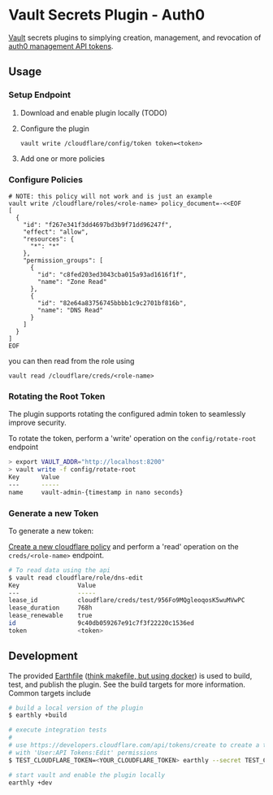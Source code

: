 # Vault Secrets Plugin - Auth0

[Vault][vault] secrets plugins to simplying creation, management, and
revocation of [auth0 management API tokens][auth0-management-api-tokens].

## Usage

### Setup Endpoint

1. Download and enable plugin locally (TODO)

2. Configure the plugin

   ```
   vault write /cloudflare/config/token token=<token>
   ```

3. Add one or more policies

### Configure Policies

```
# NOTE: this policy will not work and is just an example
vault write /cloudflare/roles/<role-name> policy_document=-<<EOF
[
  {
    "id": "f267e341f3dd4697bd3b9f71dd96247f",
    "effect": "allow",
    "resources": {
      "*": "*"
    },
    "permission_groups": [
      {
        "id": "c8fed203ed3043cba015a93ad1616f1f",
        "name": "Zone Read"
      },
      {
        "id": "82e64a83756745bbbb1c9c2701bf816b",
        "name": "DNS Read"
      }
    ]
  }
]
EOF
```

you can then read from the role using

```
vault read /cloudflare/creds/<role-name>
```

### Rotating the Root Token

The plugin supports rotating the configured admin token to seamlessly improve
security.

To rotate the token, perform a 'write' operation on the
`config/rotate-root` endpoint

```bash
> export VAULT_ADDR="http://localhost:8200"
> vault write -f config/rotate-root
Key      Value
---      -----
name     vault-admin-{timestamp in nano seconds}
```

### Generate a new Token

To generate a new token:

[Create a new cloudflare policy](#configure-policies) and perform a 'read' operation on the `creds/<role-name>` endpoint.

```bash
# To read data using the api
$ vault read cloudflare/role/dns-edit
Key                Value
---                -----
lease_id           cloudflare/creds/test/956Fo9MQgleoqosK5wuMVwPC
lease_duration     768h
lease_renewable    true
id                 9c40db059267e91c7f3f22220c1536ed
token              <token>
```

## Development

The provided [Earthfile] ([think makefile, but using
docker](https://earthly.dev)) is used to build, test, and publish the plugin.
See the build targets for more information. Common targets include

```bash
# build a local version of the plugin
$ earthly +build

# execute integration tests
#
# use https://developers.cloudflare.com/api/tokens/create to create a token
# with 'User:API Tokens:Edit' permissions
$ TEST_CLOUDFLARE_TOKEN=<YOUR_CLOUDFLARE_TOKEN> earthly --secret TEST_CLOUDFLARE_TOKEN +test

# start vault and enable the plugin locally
earthly +dev
```

[vault]: https://www.vaultproject.io/
[auth0-management-api-tokens]: https://auth0.com/docs/security/tokens/access-tokens/management-api-access-tokens
[earthfile]: ./Earthfile
